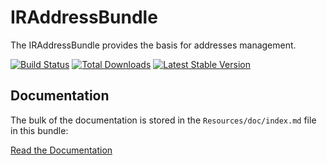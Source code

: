 IRAddressBundle
===============

The IRAddressBundle provides the basis for addresses management.

[![Build Status](https://secure.travis-ci.org/InformaticRevolution/IRAddressBundle.png?branch=master)](http://travis-ci.org/InformaticRevolution/IRAddressBundle) [![Total Downloads](https://poser.pugx.org/informaticrevolution/address-bundle/downloads.png)](https://packagist.org/packages/informaticrevolution/address-bundle) [![Latest Stable Version](https://poser.pugx.org/informaticrevolution/address-bundle/v/stable.png)](https://packagist.org/packages/informaticrevolution/address-bundle)

Documentation
-------------

The bulk of the documentation is stored in the `Resources/doc/index.md`
file in this bundle:

[Read the Documentation](https://github.com/InformaticRevolution/IRAddressBundle/blob/master/Resources/doc/index.md)

